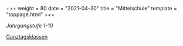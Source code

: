 +++
weight = 80
date = "2021-04-30"
title = "Mittelschule"
template = "toppage.html"
+++

_Jahrgangstufe 1-10_

[Ganztagsklassen](/schullebenseiten/ganztagsklassen/)  
